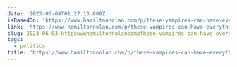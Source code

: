 ```yaml
---
date: '2023-06-04T01:27:13.000Z'
isBasedOn: 'https://www.hamiltonnolan.com/p/these-vampires-can-have-everything'
link: 'https://www.hamiltonnolan.com/p/these-vampires-can-have-everything'
slug: 2023-06-03-httpswwwhamiltonnolancompthese-vampires-can-have-everything
tags:
  - politics
title: 'https://www.hamiltonnolan.com/p/these-vampires-can-have-everything'
---
```


